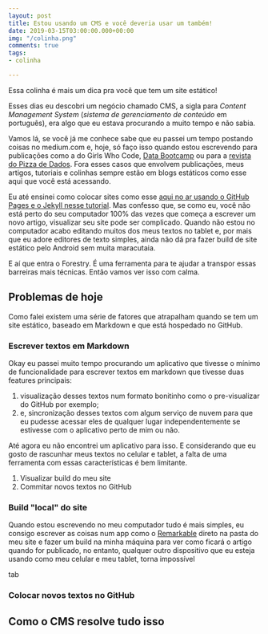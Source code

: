 ```yaml
---
layout: post
title: Estou usando um CMS e você deveria usar um também!
date: 2019-03-15T03:00:00.000+00:00
img: "/colinha.png"
comments: true
tags:
- colinha

---
```

Essa colinha é mais um dica pra você que tem um site estático!

Esses dias eu descobri um negócio chamado CMS, a sigla para _Content Management System_ (_sistema de gerenciamento de conteúdo_ em português), era algo que eu estava procurando a muito tempo e não sabia.

Vamos lá, se você já me conhece sabe que eu passei um tempo postando coisas no medium.com e, hoje, só faço isso quando estou escrevendo para publicações como a do Girls Who Code, [Data Bootcamp](https://medium.com/databootcamp) ou para a [revista do Pizza de Dados](https://medium.com/pizzadedados). Fora esses casos que envolvem publicações, meus artigos, tutoriais e colinhas sempre estão em blogs estáticos como esse aqui que você está acessando.

Eu até ensinei como colocar sites como esse [aqui no ar usando o GitHub Pages e o Jekyll nesse tutorial](jtemporal.com/do-tema-ao-ar/). Mas confesso que, se como eu, você não está perto do seu computador 100% das vezes que começa a escrever um novo artigo, visualizar seu site pode ser complicado. Quando não estou no computador acabo editando muitos dos meus textos no tablet e, por mais que eu adore editores de texto simples, ainda não dá pra fazer build de site estático pelo Android sem muita maracutaia.

E aí que entra o Forestry. É uma ferramenta para te ajudar a transpor essas barreiras mais técnicas. Então vamos ver isso com calma.

## Problemas de hoje

Como falei existem uma série de fatores que atrapalham quando se tem um site estático, baseado em Markdown e que está hospedado no GitHub.

### Escrever textos em Markdown

Okay eu passei muito tempo procurando um aplicativo que tivesse o mínimo de funcionalidade para escrever textos em markdown que tivesse duas features principais:

1. visualização desses textos num formato bonitinho como o pre-visualizar do GitHub por exemplo;
2. e, sincronização desses textos com algum serviço de nuvem para que eu pudesse acessar eles de qualquer lugar independentemente se estivesse com o aplicativo perto de mim ou não.

Até agora eu não encontrei um aplicativo para isso. E considerando que eu gosto de rascunhar meus textos no celular e tablet, a falta de uma ferramenta com essas características é bem limitante.

1. Visualizar  build do meu site
2. Commitar novos textos no GitHub

### Build "local" do site

Quando estou escrevendo no meu computador tudo é mais simples, eu consigo escrever as coisas num app como o [Remarkable](https://remarkableapp.github.io/) direto na pasta do meu site e fazer um build na minha máquina para ver como ficará o artigo quando for publicado, no entanto, qualquer outro dispositivo que eu esteja usando como meu celular e meu tablet, torna impossível

tab

### Colocar novos textos no GitHub

## Como o CMS resolve tudo isso